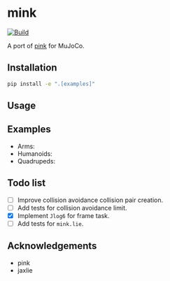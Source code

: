 # mink

[![Build](https://img.shields.io/github/actions/workflow/status/kevinzakka/mink/ci.yml?branch=main)](https://github.com/kevinzakka/mink/actions)

A port of [pink](https://github.com/stephane-caron/pink) for MuJoCo.

## Installation

```bash
pip install -e ".[examples]"
```

## Usage

## Examples

* Arms:
* Humanoids:
* Quadrupeds:

## Todo list

- [ ] Improve collision avoidance collision pair creation.
- [ ] Add tests for collision avoidance limit.
- [x] Implement `Jlog6` for frame task.
- [ ] Add tests for `mink.lie`.

## Acknowledgements

* pink
* jaxlie
